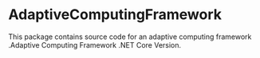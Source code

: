 # AdaptiveComputingFramework
This package contains source code for an adaptive computing framework .Adaptive Computing Framework .NET Core Version.

